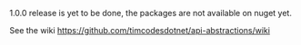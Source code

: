 1.0.0 release is yet to be done, the packages are not available on nuget yet.

See the wiki https://github.com/timcodesdotnet/api-abstractions/wiki
